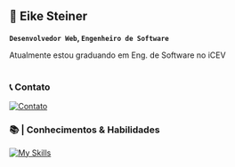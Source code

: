 ## 🚀  Eike Steiner

**`Desenvolvedor Web`, `Engenheiro de Software`**

<p>Atualmente estou graduando em Eng. de Software no iCEV</p>

#

### 📞 Contato

[![Contato](https://skillicons.dev/icons?i=linkedin)](https://skillicons.dev)


### 📚 | Conhecimentos & Habilidades

[![My Skills](https://skillicons.dev/icons?i=html,css)](https://skillicons.dev)

#

<!--
**eikesteiner/eikesteiner** is a ✨ _special_ ✨ repository because its `README.md` (this file) appears on your GitHub profile.

Here are some ideas to get you started:

- 🔭 I’m currently working on ...
- 🌱 I’m currently learning ...
- 👯 I’m looking to collaborate on ...
- 🤔 I’m looking for help with ...
- 💬 Ask me about ...
- 📫 How to reach me: ...
- 😄 Pronouns: ...
- ⚡ Fun fact: ...
-->
